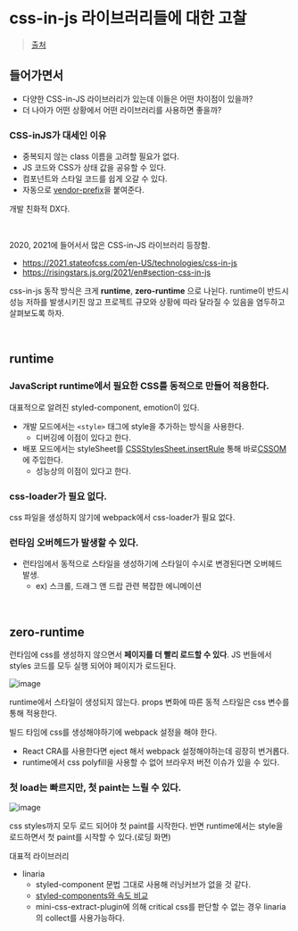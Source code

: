 # css-in-js 라이브러리들에 대한 고찰

> [출처](https://bepyan.github.io/blog/2022/css-in-js)

## 들어가면서

- 다양한 CSS-in-JS 라이브러리가 있는데 이들은 어떤 차이점이 있을까?
- 더 나아가 어떤 상황에서 어떤 라이브러리를 사용하면 좋을까?

### CSS-inJS가 대세인 이유

- 중복되지 않는 class 이름을 고려할 필요가 없다.
- JS 코드와 CSS가 상태 값을 공유할 수 있다.
- 컴포넌트와 스타일 코드를 쉽게 오갈 수 있다.
- 자동으로 [vendor-prefix](https://developer.mozilla.org/en-US/docs/Glossary/Vendor_Prefix)을 붙여준다.

개발 친화적 DX다.

<br/>

2020, 2021에 들어서서 많은 CSS-in-JS 라이브러리 등장함.

- https://2021.stateofcss.com/en-US/technologies/css-in-js
- https://risingstars.js.org/2021/en#section-css-in-js

css-in-js 동작 방식은 크게 **runtime**, **zero-runtime** 으로 나뉜다. runtime이 반드시 성능 저하를 발생시키진 않고 프로젝트 규모와 상황에 따라 달라질 수 있음을 염두하고 살펴보도록 하자.

<br/>

## runtime

### JavaScript runtime에서 필요한 CSS를 동적으로 만들어 적용한다.

대표적으로 알려진 styled-component, emotion이 있다. 

- 개발 모드에서는 `<style>` 태그에 style을 추가하는 방식을 사용한다.
  - 디버깅에 이점이 있다고 한다.
- 배포 모드에서는 styleSheet를 [CSSStylesSheet.insertRule](https://developer.mozilla.org/en-US/docs/Web/API/CSSStyleSheet/insertRule) 통해 바로[CSSOM](https://dkmqflx.github.io/frontend/2020/09/14/jscssom/)에 주입한다.
  - 성능상의 이점이 있다고 한다.

### css-loader가 필요 없다.

css 파일을 생성하지 않기에 webpack에서 css-loader가 필요 없다.

### 런타임 오버헤드가 발생할 수 있다.

- 런타임에서 동적으로 스타일을 생성하기에 스타일이 수시로 변경된다면 오버헤드 발생.
  - ex) 스크롤, 드래그 앤 드랍 관련 복잡한 에니메이션

<br/>

## zero-runtime

런타임에 css를 생성하지 않으면서 **페이지를 더 빨리 로드할 수 있다**. JS 번들에서 styles 코드를 모두 실행 되어야 페이지가 로드된다.

![image](https://github.com/pozafly/TIL/assets/59427983/61fb9f45-7cfa-4083-abe3-2525e675b8fd)

runtime에서 스타일이 생성되지 않는다. props 변화에 따른 동적 스타일은 css 변수를 통해 적용한다.

빌드 타임에 css를 생성해야하기에 webpack 설정을 해야 한다.

- React CRA를 사용한다면 eject 해서 webpack 설정해야하는데 굉장히 번거롭다.
- runtime에서 css polyfill을 사용할 수 없어 브라우저 버전 이슈가 있을 수 있다.

### 첫 load는 빠르지만, 첫 paint는 느릴 수 있다.

![image](https://github.com/pozafly/TIL/assets/59427983/abfe3a5c-34c1-44e6-8397-5265955163ee)

css styles까지 모두 로드 되어야 첫 paint를 시작한다. 반면 runtime에서는 style을 로드하면서 첫 paint를 시작할 수 있다.(로딩 화면)

대표적 라이브러리

- linaria
  - styled-component 문법 그대로 사용해 러닝커브가 없을 것 같다.
  - [styled-components와 속도 비교](https://pustelto.com/blog/css-vs-css-in-js-perf/)
  - mini-css-extract-plugin에 의해 critical css를 판단할 수 없는 경우 linaria의 collect를 사용가능하다.


